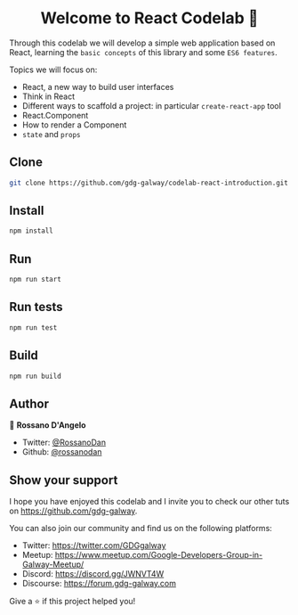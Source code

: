 <h1 align="center">Welcome to React Codelab 👋</h1>

Through this codelab we will develop a simple web application based on React, learning the `basic concepts` of this library and some `ES6 features`.

Topics we will focus on:
* React, a new way to build user interfaces
* Think in React
* Different ways to scaffold a project: in particular `create-react-app` tool
* React.Component
* How to render a Component
* `state` and `props`

## Clone
```sh
git clone https://github.com/gdg-galway/codelab-react-introduction.git
```

## Install

```sh
npm install
```

## Run

```sh
npm run start
```

## Run tests

```sh
npm run test
```

## Build

```sh
npm run build
```

## Author

👤 **Rossano D&#39;Angelo**

- Twitter: [@RossanoDan](https://twitter.com/RossanoDan)
- Github: [@rossanodan](https://github.com/rossanodan)

## Show your support

I hope you have enjoyed this codelab and I invite you to check our other tuts on https://github.com/gdg-galway.

You can also join our community and find us on the following platforms:
- Twitter: https://twitter.com/GDGgalway
- Meetup: https://www.meetup.com/Google-Developers-Group-in-Galway-Meetup/
- Discord: https://discord.gg/JWNVT4W
- Discourse: https://forum.gdg-galway.com

Give a ⭐️ if this project helped you!
